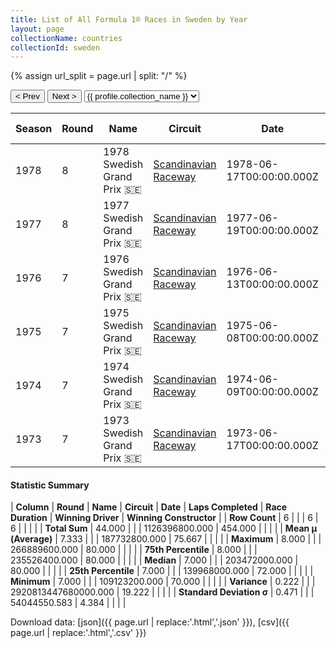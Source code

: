 ```yaml
---
title: List of All Formula 1® Races in Sweden by Year
layout: page
collectionName: countries
collectionId: sweden
---
```


{% assign url_split = page.url | split: "/" %}
<div id="collection-navigation">
<button onclick="selector.options[selector.selectedIndex-1].value && (window.location = selector.options[selector.selectedIndex-1].value);">&lt; Prev</button>
<button onclick="selector.options[selector.selectedIndex+1].value && (window.location = selector.options[selector.selectedIndex+1].value);">Next &gt;</button>
<select id="selector" onchange="this.options[this.selectedIndex].value && (window.location = this.options[this.selectedIndex].value);">
  {% for collectionId in site.data[page.collectionName].refs %}
    {% if collectionId == page.collectionId %}
      {% assign selected = "selected" %}
    {% else %}
      {% assign selected = "" %}
    {% endif %}
    {% assign profile = site.data[page.collectionName][collectionId].profile %}
    <option value="/f1/{{ page.collectionName }}/{{ collectionId }}/{{ url_split[4] }}" {{ selected }}>{{ profile.collection_name }}</option>
  {% endfor %}
</select>
</div>

| Season | Round | Name | Circuit | Date | Laps Completed | Race Duration | Winning Driver | Winning Constructor |
|--|--|--|--|--|--|--|--|--|
| 1978 | 8 | 1978 Swedish Grand Prix 🇸🇪 | [Scandinavian Raceway](/f1/circuits/anderstorp) | 1978-06-17T00:00:00.000Z | 70 | 1:41:00.606 | [Niki Lauda 🇦🇹](/f1/drivers/lauda) | Brabham 🇬🇧 |
| 1977 | 8 | 1977 Swedish Grand Prix 🇸🇪 | [Scandinavian Raceway](/f1/circuits/anderstorp) | 1977-06-19T00:00:00.000Z | 72 | 1:46:56.4 | [Jacques Laffite 🇫🇷](/f1/drivers/laffite) | Ligier 🇫🇷 |
| 1976 | 7 | 1976 Swedish Grand Prix 🇸🇪 | [Scandinavian Raceway](/f1/circuits/anderstorp) | 1976-06-13T00:00:00.000Z | 72 | 1:46:53.729 | [Jody Scheckter 🇿🇦](/f1/drivers/scheckter) | Tyrrell 🇬🇧 |
| 1975 | 7 | 1975 Swedish Grand Prix 🇸🇪 | [Scandinavian Raceway](/f1/circuits/anderstorp) | 1975-06-08T00:00:00.000Z | 80 | 1:59:18.319 | [Niki Lauda 🇦🇹](/f1/drivers/lauda) | Ferrari 🇮🇹 |
| 1974 | 7 | 1974 Swedish Grand Prix 🇸🇪 | [Scandinavian Raceway](/f1/circuits/anderstorp) | 1974-06-09T00:00:00.000Z | 80 | 1:58:31.391 | [Jody Scheckter 🇿🇦](/f1/drivers/scheckter) | Tyrrell 🇬🇧 |
| 1973 | 7 | 1973 Swedish Grand Prix 🇸🇪 | [Scandinavian Raceway](/f1/circuits/anderstorp) | 1973-06-17T00:00:00.000Z | 80 | 1:56:46.049 | [Denny Hulme 🇳🇿](/f1/drivers/hulme) | McLaren 🇬🇧 |

#### Statistic Summary

| **Column** | **Round** | **Name** | **Circuit** | **Date** | **Laps Completed** | **Race Duration** | **Winning Driver** | **Winning Constructor** |
| **Row Count** | 6 |  |  | 6 | 6 |  |  |  |
| **Total Sum** | 44.000 |  |  | 1126396800.000 | 454.000 |  |  |  |
| **Mean μ (Average)** | 7.333 |  |  | 187732800.000 | 75.667 |  |  |  |
| **Maximum** | 8.000 |  |  | 266889600.000 | 80.000 |  |  |  |
| **75th Percentile** | 8.000 |  |  | 235526400.000 | 80.000 |  |  |  |
| **Median** | 7.000 |  |  | 203472000.000 | 80.000 |  |  |  |
| **25th Percentile** | 7.000 |  |  | 139968000.000 | 72.000 |  |  |  |
| **Minimum** | 7.000 |  |  | 109123200.000 | 70.000 |  |  |  |
| **Variance** | 0.222 |  |  | 2920813447680000.000 | 19.222 |  |  |  |
| **Standard Deviation σ** | 0.471 |  |  | 54044550.583 | 4.384 |  |  |  |

Download data: [json]({{ page.url | replace:'.html','.json' }}), [csv]({{ page.url | replace:'.html','.csv' }})
